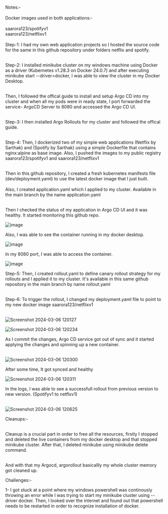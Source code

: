 Notes:-
<br><br>
Docker images used in both applications:-<br><br>
saarora123/spotifyv1 <br> saarora123/netflixv1<br><br>
Step-1: I had my own web application projects so I hosted the source code for the same in this github repository under folders netflix and spotify.<br><br>


Step-2: I installed minikube cluster on my windows machine using Docker as a driver (Kubernetes v1.28.3 on Docker 24.0.7) and after executing minikube start --driver=docker, I was able to view the cluster in my Docker Desktop.<br><br>


Then, I followed the offical guide to install and setup Argo CD into my cluster and when all my pods were in ready state, I port forwarded the service- ArgoCD Server to 8080 and accessed the Argo CD UI.<br><br>


Step-3: I then installed Argo Rollouts for my cluster and followed the offical guide.<br><br>


Step-4: Then, I dockerized two of my simple web applications (Netflix by Sarthak) and (Spotify by Sarthak) using a simple Dockerfile that contains nginx:alpine as base image. Also, I pushed the images to my public registry saarora123/spotifyv1 and saarora123/netflixv1<br><br>


Then in this github repository, I created a fresh kubernetes manifests file (dev/deployment.yaml) to use the latest docker image that I just built.<br><br>
Also, I created application.yaml which I applied to my cluster. Available in the main branch by the name application.yaml<br><br>


Then I checked the status of my application in Argo CD UI and it was healthy. It started monitoring this github repo.

![image](https://github.com/sarthakarora9760/SpotifyUsingArgoCD/assets/60189057/5d952de1-b762-4c29-a4ba-ba1d6c3b4cd5)

Also, I was able to see the container running in my docker desktop.

![image](https://github.com/sarthakarora9760/SpotifyUsingArgoCD/assets/60189057/d81d1321-c541-4910-a01c-d15123b67e48)

In my 8080 port, I was able to access the container.

![image](https://github.com/sarthakarora9760/SpotifyUsingArgoCD/assets/60189057/1bfa229a-d950-4263-9910-2446d244fb20)


Step-5: Then, I created rollout.yaml to define canary rollout strategy for my rollouts and I applied it to my cluster. It's available in this same github repository in the main branch by name rollout.yaml<br><br>

Step-6: To trigger the rollout, I changed my deployment.yaml file to point to my new docker image saarora123/netflixv1<br><br>

![Screenshot 2024-03-06 120127](https://github.com/sarthakarora9760/SpotifyUsingArgoCD/assets/60189057/81712f9f-50a3-477d-bd26-d86eef5e9e77)

![Screenshot 2024-03-06 120234](https://github.com/sarthakarora9760/SpotifyUsingArgoCD/assets/60189057/6324b887-c780-4b29-b907-a5cfa0382719)


As I commit the changes, Argo CD service got out of sync and it started applying the changes and spinning up a new container.<br><br>

![Screenshot 2024-03-06 120300](https://github.com/sarthakarora9760/SpotifyUsingArgoCD/assets/60189057/4b131d28-bcdc-4b8e-8bbd-68b395d4dd13)

After some time, It got synced and healthy

![Screenshot 2024-03-06 120311](https://github.com/sarthakarora9760/SpotifyUsingArgoCD/assets/60189057/911960ad-e569-4522-b0a3-102bbac08e2b)

In the logs, I was able to see a successfull rollout from previous version to new version. (Spotifyv1 to netflxv1)<br><br>

![Screenshot 2024-03-06 120625](https://github.com/sarthakarora9760/SpotifyUsingArgoCD/assets/60189057/6a4c6eff-6afe-46c5-b437-73f92144497c)



Cleanups:-<br><br>

Cleanup is a crucial part in order to free all the resources, firstly I stopped and deleted the live containers from my docker desktop and that stopped minikube cluster. After that, I deleted minikube using minikube delete command.<br><br>

And with that my Argocd, argorollout basicallly my whole cluster memory got cleaned up.

Challenges:-

1- I got stuck at a point where my windows powershell was continously throwing an error while I was trying to start my minikube cluster using --driver docker. Then, I looked over the internet and found out that powershell needs to be restarted in order to recognize installation of docker.
